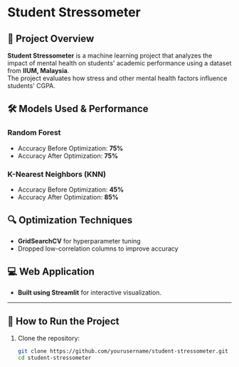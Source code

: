 # Student Stressometer

## 📌 Project Overview
**Student Stressometer** is a machine learning project that analyzes the impact of mental health on students' academic performance using a dataset from **IIUM, Malaysia**.  
The project evaluates how stress and other mental health factors influence students' CGPA.

## 🛠️ Models Used & Performance
### **Random Forest**
- Accuracy Before Optimization: **75%**
- Accuracy After Optimization: **75%**

### **K-Nearest Neighbors (KNN)**
- Accuracy Before Optimization: **45%**
- Accuracy After Optimization: **85%**

## 🔍 Optimization Techniques
- **GridSearchCV** for hyperparameter tuning
- Dropped low-correlation columns to improve accuracy

## 💻 Web Application
- **Built using Streamlit** for interactive visualization.

---

## 🚀 How to Run the Project
1. Clone the repository:
   ```sh
   git clone https://github.com/yourusername/student-stressometer.git
   cd student-stressometer
